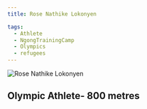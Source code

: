 ```yaml
---
title: Rose Nathike Lokonyen

tags:
  - Athlete
  - NgongTrainingCamp
  - Olympics
  - refugees
---
```

![Rose Nathike Lokonyen](rosenathikelokonyen.jpg)
## Olympic Athlete- 800 metres